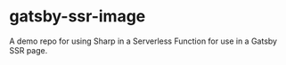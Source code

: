 # gatsby-ssr-image

A demo repo for using Sharp in a Serverless Function for use in a Gatsby SSR page.
